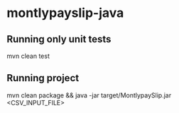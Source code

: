 # montlypayslip-java

## Running only unit tests
mvn clean test

## Running project
mvn clean package && java -jar target/MontlypaySlip.jar <CSV_INPUT_FILE>